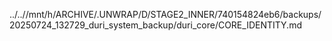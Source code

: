 ../..//mnt/h/ARCHIVE/.UNWRAP/D/STAGE2_INNER/740154824eb6/backups/20250724_132729_duri_system_backup/duri_core/CORE_IDENTITY.md